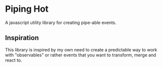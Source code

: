 # Piping Hot

A javascript utility library for creating pipe-able events.

## Inspiration

This library is inspired by my own need to create a predictable way to work with "observables" or rather events that you want to transform, merge and react to.
